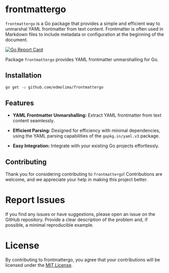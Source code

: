 # frontmattergo

`frontmattergo` is a Go package that provides a simple and efficient way to unmarshal YAML frontmatter from text content. Frontmatter is often used in Markdown files to include metadata or configuration at the beginning of the document.

[![Go Report Card](https://goreportcard.com/badge/github.com/edmolima/frontmattergo)](https://goreportcard.com/report/github.com/edmolima/frontmattergo)

Package `frontmattergo` provides YAML frontmatter unmarshalling for Go.

## Installation

```bash
go get -u github.com/edmolima/frontmattergo
```

## Features

- **YAML Frontmatter Unmarshalling:** Extract YAML frontmatter from text content seamlessly.

- **Efficient Parsing:** Designed for efficiency with minimal dependencies, using the YAML parsing capabilities of the `gopkg.in/yaml.v3` package.

- **Easy Integration:** Integrate with your existing Go projects effortlessly.


## Contributing

Thank you for considering contributing to `frontmattergo`! Contributions are welcome, and we appreciate your help in making this project better.

# Report Issues

If you find any issues or have suggestions, please open an issue on the GitHub repository. Provide a clear description of the problem and, if possible, a minimal reproducible example.

# License
By contributing to frontmattergo, you agree that your contributions will be licensed under the [MIT License](./LICENSE).

